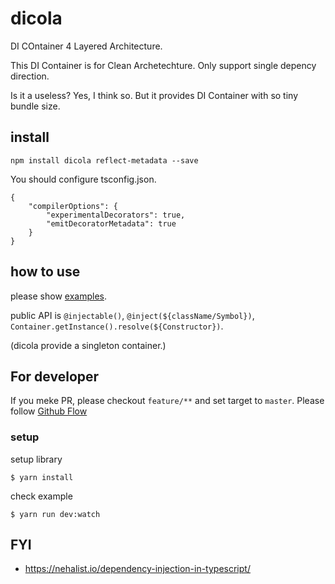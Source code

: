 # dicola

DI COntainer 4 Layered Architecture.

This DI Container is for Clean Archetechture. Only support single depency direction.

Is it a useless? Yes, I think so. But it provides DI Container with so tiny bundle size.

## install

```
npm install dicola reflect-metadata --save
```

You should configure tsconfig.json.

```
{
    "compilerOptions": {
        "experimentalDecorators": true,
        "emitDecoratorMetadata": true
    }
}
```

## how to use

please show [examples](https://github.com/sadnessOjisan/dicola/tree/master/src/example).

public API is `@injectable()`, `@inject(${className/Symbol})`, `Container.getInstance().resolve(${Constructor})`.

(dicola provide a singleton container.)

## For developer

If you meke PR, please checkout `feature/**` and set target to `master`. Please follow [Github Flow](https://guides.github.com/introduction/flow/)

### setup

setup library

```
$ yarn install
```

check example

```
$ yarn run dev:watch
```

## FYI

- https://nehalist.io/dependency-injection-in-typescript/
